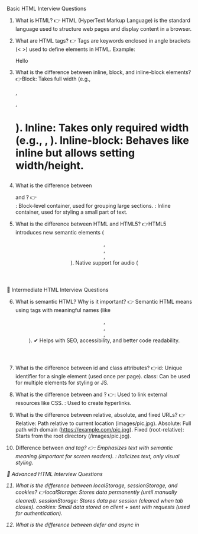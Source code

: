 Basic HTML Interview Questions
1. What is HTML?
👉 HTML (HyperText Markup Language) is the standard language used to structure web pages and display content in a browser.


2. What are HTML tags?
👉 Tags are keywords enclosed in angle brackets (< >) used to define elements in HTML.
Example: <p>Hello</p>


3. What is the difference between inline, block, and inline-block elements?
👉Block: Takes full width (e.g., <div>, <p>, <h1>).
Inline: Takes only required width (e.g., <span>, <a>).
Inline-block: Behaves like inline but allows setting width/height.


4. What is the difference between <div> and <span>?
👉<div>: Block-level container, used for grouping large sections.
<span>: Inline container, used for styling a small part of text.


5. What is the difference between HTML and HTML5?
👉HTML5 introduces new semantic elements (<header>, <footer>, <article>, <section>).
Native support for audio (<audio>) and video (<video>).
Local storage & session storage.
Canvas & SVG for graphics.


🔹 Intermediate HTML Interview Questions

6. What is semantic HTML? Why is it important?
👉 Semantic HTML means using tags with meaningful names (like <header>, <footer>, <article>, <nav>).
✔ Helps with SEO, accessibility, and better code readability.


7. What is the difference between id and class attributes?
👉id: Unique identifier for a single element (used once per page).
class: Can be used for multiple elements for styling or JS.


8. What is the difference between <link> and <a>?
👉<link>: Used to link external resources like CSS.
<a>: Used to create hyperlinks.


9. What is the difference between relative, absolute, and fixed URLs?
👉Relative: Path relative to current location (images/pic.jpg).
Absolute: Full path with domain (https://example.com/pic.jpg).
Fixed (root-relative): Starts from the root directory (/images/pic.jpg).


10. Difference between <em> and <i> tag?
👉<em>: Emphasizes text with semantic meaning (important for screen readers).
<i>: Italicizes text, only visual styling.

🔹 Advanced HTML Interview Questions

11. What is the difference between localStorage, sessionStorage, and cookies?
👉localStorage: Stores data permanently (until manually cleared).
sessionStorage: Stores data per session (cleared when tab closes).
cookies: Small data stored on client + sent with requests (used for authentication).

12. What is the difference between defer and async in <script>?

async: Script loads asynchronously and executes immediately (may interrupt HTML parsing).

defer: Script loads asynchronously but executes only after HTML parsing is done.